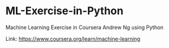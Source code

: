# ML-Exercise-in-Python

Machine Learning Exercise in Coursera Andrew Ng using Python

Link: https://www.coursera.org/learn/machine-learning
